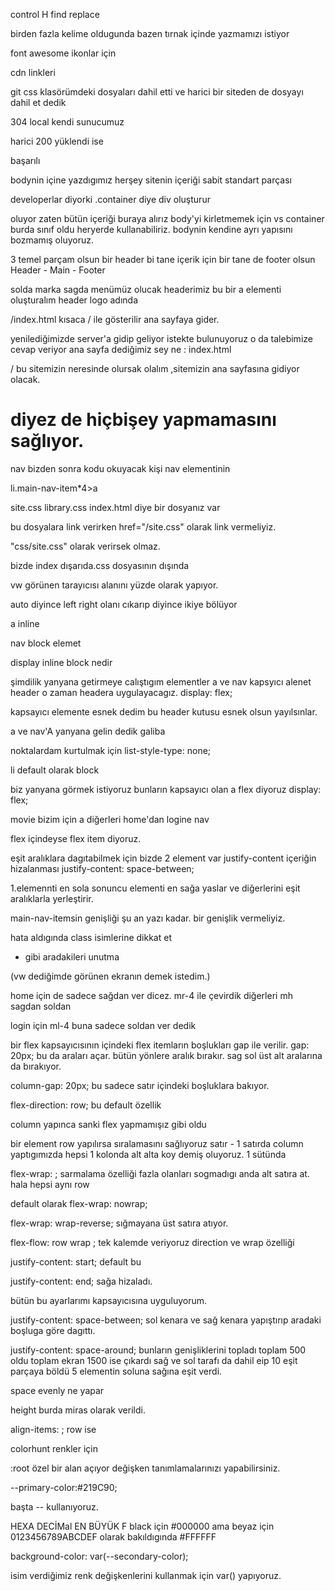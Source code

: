 control H
find replace


birden fazla kelime oldugunda bazen tırnak içinde yazmamızı istiyor

font awesome
ikonlar için


cdn linkleri

git css klasörümdeki dosyaları dahil etti
ve harici bir siteden de dosyayı dahil et dedik

304
local kendi sunucumuz

harici 200 yüklendi ise 

başarılı

bodynin içine yazdıgımız herşey sitenin içeriği
sabit standart parçası

developerlar diyorki
.container diye div oluşturur 
<div class="container"></div>
oluyor zaten bütün içeriği buraya alırız
body'yi kirletmemek için vs
container burda sınıf oldu
heryerde kullanabiliriz.
bodynin kendine ayrı yapısını bozmamış oluyoruz.

3 temel parçam olsun
bir header
bi tane içerik için
bir tane de footer olsun
Header - Main - Footer

solda marka
sagda menümüz olucak
headerimiz bu
bir a elementi oluşturalım header logo adında

/index.html kısaca / ile gösterilir ana sayfaya gider.

yenilediğimizde server'a gidip geliyor
istekte bulunuyoruz
o da talebimize cevap veriyor
ana sayfa dediğimiz sey ne : index.html

/
bu sitemizin neresinde olursak olalım ,sitemizin ana sayfasına gidiyor olacak.

# diyez de hiçbişey yapmamasını sağlıyor.

nav
bizden sonra kodu okuyacak kişi nav elementinin 


li.main-nav-item*4>a

site.css
library.css
index.html diye bir dosyanız var

bu dosyalara link verirken
href="/site.css"
olarak link vermeliyiz.

"css/site.css" olarak verirsek olmaz.

bizde index dışarıda.css dosyasının dışında


vw 
görünen tarayıcısı alanını yüzde olarak yapıyor.


auto diyince
left right 
olanı cıkarıp 
diyince ikiye bölüyor

 a
 inline
 
 nav
 block 
 elemet

 display inline block nedir

 şimdilik yanyana getirmeye calıştıgım elementler
 a ve nav
 kapsyıcı alenet header
 o zaman headera uygulayacagız.
 display: flex;

kapsayıcı elemente esnek dedim
bu header kutusu esnek olsun
yayılsınlar.

a ve nav'A yanyana gelin dedik galiba


noktalardam kurtulmak için
list-style-type: none;


li default olarak 
block


biz yanyana görmek istiyoruz
bunların kapsayıcı olan a flex diyoruz
display: flex;

movie bizim için a
diğerleri home'dan logine nav


flex içindeyse flex item diyoruz.

eşit aralıklara dagıtabilmek için
bizde 2 element var
justify-content 
içeriğin hizalanması
justify-content: space-between;


1.elemennti en sola sonuncu elementi en sağa yaslar ve diğerlerini eşit aralıklarla yerleştirir.


main-nav-itemsin genişliği şu an yazı kadar.
bir genişlik vermeliyiz.


hata aldıgında class isimlerine dikkat et 
- gibi aradakileri unutma

(vw dediğimde görünen ekranın demek istedim.)

 home için de sadece sağdan ver dicez.
 mr-4
 ile çevirdik
 diğerleri mh
 sagdan soldan

 login için
 ml-4
 buna sadece soldan ver dedik

bir flex kapsayıcısının içindeki flex itemların boşlukları gap ile verilir.
 gap: 20px;
 bu da araları açar.
bütün yönlere aralık bırakır.
sag sol üst alt aralarına da bırakıyor.


column-gap: 20px; bu sadece satır içindeki boşluklara bakıyor.


flex-direction: row;
bu default özellik

column yapınca
sanki flex yapmamışız gibi oldu

bir element row yapılırsa sıralamasını sağlıyoruz satır - 1 satırda 
column yaptıgımızda hepsi 1 kolonda alt alta koy demiş oluyoruz. 1 sütünda

flex-wrap: ;
sarmalama özelliği
fazla olanları sogmadıgı anda alt satıra at.
hala hepsi aynı row

default olarak
flex-wrap: nowrap;



flex-wrap: wrap-reverse;
sığmayana üst satıra atıyor.

flex-flow: row wrap ;
tek kalemde veriyoruz
direction ve wrap özelliği

justify-content: start;
default bu


justify-content: end;
sağa hizaladı.


bütün bu ayarlarımı kapsayıcısına uyguluyorum.

 justify-content: space-between;
 sol kenara ve sağ kenara yapıştırıp aradaki boşluga göre dagıttı.

 justify-content: space-around;
 bunların genişliklerini topladı toplam 500 oldu
 toplam ekran 1500 ise
 çıkardı 
 sağ ve sol tarafı da dahil eip 10 eşit parçaya böldü
 5 elementin soluna sağına eşit verdi.

 space evenly ne yapar

 height burda miras olarak verildi.



align-items: ;
row ise 



colorhunt
renkler için


:root özel bir alan açıyor değişken tanımlamalarınızı yapabilirsiniz.

--primary-color:#219C90;

başta -- kullanıyoruz.


HEXA DECİMal
EN BÜYÜK F 
black için #000000
ama beyaz için 0123456789ABCDEF olarak bakıldıgında
#FFFFFF


background-color: var(--secondary-color);

isim verdiğimiz renk değişkenlerini kullanmak için var() yapıyoruz.



 












